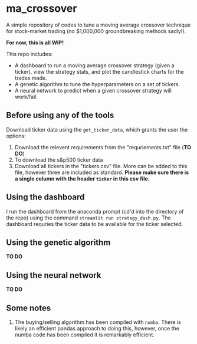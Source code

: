 # ma_crossover

A simple repository of codes to tune a moving average crossover technique for stock-market trading (no $1,000,000 groundbreaking methods sadly!).

**For now, this is all WIP!**

This repo includes:
- A dashboard to run a moving average crossover strategy (given a ticker), view the strategy stats, and plot the candlestick charts for the trades made.
- A genetic algorithm to tune the hyperparameters on a set of tickers.
- A neural network to predict when a given crossover strategy will work/fail.

## Before using any of the tools
Download ticker data using the `get_ticker_data`, which grants the user the options:
1. Download the relevent requirements from the "requriements.txt" file (**TO DO**) 
2. To download the s&p500 ticker data
3. Download all tickers in the "tickers.csv" file. More can be added to this file, however three are included as standard. **Please make sure there is a single column with the header `ticker` in this csv file.**

## Using the dashboard
I run the dashboard from the anaconda prompt (cd'd into the directory of the repo) using the command `streamlit run strategy_dash.py`. The dashboard requries the ticker data to be available for the ticker selected.

## Using the genetic algorithm
**TO DO**

## Using the neural network
**TO DO**

## Some notes
1. The buying/selling algorithm has been compiled with `numba`. There is likely an efficient pandas approach to doing this, however, once the numba code has been compiled it is remarkably efficient.